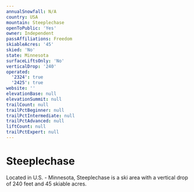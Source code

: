 ```yaml
---
annualSnowfall: N/A
country: USA
mountain: Steeplechase
openToPublic: 'Yes'
owner: Independent
passAffiliations: Freedom
skiableAcres: '45'
skied: 'No'
state: Minnesota
surfaceLiftsOnly: 'No'
verticalDrop: '240'
operated:
  '2324': true
  '2425': true
website: ''
elevationBase: null
elevationSummit: null
trailCount: null
trailPctBeginner: null
trailPctIntermediate: null
trailPctAdvanced: null
liftCount: null
trailPctExpert: null
---
```



# Steeplechase

Located in U.S. - Minnesota, Steeplechase is a ski area with a vertical drop of 240 feet and 45 skiable acres.
